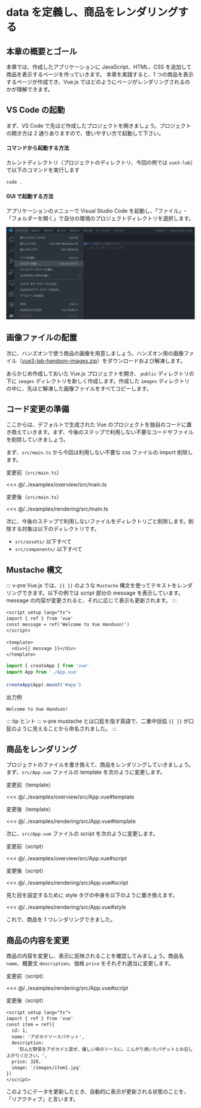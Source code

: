 # data を定義し、商品をレンダリングする

## 本章の概要とゴール

本章では、作成したアプリケーションに JavaScript、HTML、CSS を追加して商品を表示するページを作っていきます。
本章を実践すると、1 つの商品を表示するページが作成でき、Vue.js ではどのようにページがレンダリングされるのかが理解できます。

## VS Code の起動

まず、VS Code で先ほど作成したプロジェクトを開きましょう。プロジェクトの開き方は 2 通りありますので、使いやすい方で起動して下さい。

#### コマンドから起動する方法

カレントディレクトリ（プロジェクトのディレクトリ、今回の例では `vue3-lab`）で以下のコマンドを実行します

```bash
code .
```

#### GUI で起動する方法

アプリケーションのメニューで Visual Studio Code を起動し、「ファイル」-「フォルダーを開く」で自分の環境のプロジェクトディレクトリを選択します。

![vscode](./images/vscode.png)

## 画像ファイルの配置

次に、ハンズオンで使う商品の画像を用意しましょう。ハンズオン用の画像ファイル（[vue3-lab-handson-images.zip](./vue3-lab-handson-images.zip 'vue3-lab-handson.zip')）をダウンロードおよび解凍します。

あらかじめ作成しておいた Vue.js プロジェクトを開き、 `public` ディレクトリの下に `images` ディレクトリを新しく作成します。作成した `images` ディレクトリの中に、先ほど解凍した画像ファイルをすべてコピーします。

## コード変更の準備

ここからは、デフォルトで生成された Vue のプロジェクトを独自のコードに置き換えていきます。まず、今後のステップで利用しない不要なコードやファイルを削除していきましょう。

まず、`src/main.ts` から今回は利用しない不要な css ファイルの import 削除します。

変更前（`src/main.ts`）

<<< @/../examples/overview/src/main.ts

変更後（`src/main.ts`）

<<< @/../examples/rendering/src/main.ts

次に、今後のステップで利用しないファイルをディレクトリごと削除します。削除する対象は以下のディレクトリです。

- `src/assets/` 以下すべて
- `src/components/` 以下すべて

## Mustache 構文

::: v-pre
Vue.js では、`{{ }}` のような `Mustache` 構文を使ってテキストをレンダリングできます。以下の例では script 部分の message を表示しています。message の内容が変更されると、それに応じて表示も更新されます。
:::

```vue
<script setup lang="ts">
import { ref } from 'vue'
const message = ref('Welcome to Vue Handson!')
</script>

<template>
  <div>{{ message }}</div>
</template>
```

```js
import { createApp } from 'vue'
import App from './App.vue'

createApp(App).mount('#app')
```

出力例

```
Welcome to Vue Handson!
```

::: tip ヒント
::: v-pre
mustache とは口髭を指す英語で、二重中括弧 `{{ }}` が口髭のように見えることから命名されました。
:::

## 商品をレンダリング

プロジェクトのファイルを書き換えて、商品をレンダリングしていきましょう。まず、`src/App.vue` ファイルの template を次のように変更します。

変更前（template）

<<< @/../examples/overview/src/App.vue#template

変更後（template）

<<< @/../examples/rendering/src/App.vue#template

次に、`src/App.vue` ファイルの script を次のように変更します。

変更前（script）

<<< @/../examples/overview/src/App.vue#script

変更後（script）

<<< @/../examples/rendering/src/App.vue#script

見た目を設定するために style タグの中身を以下のように置き換えます。

<<< @/../examples/rendering/src/App.vue#style

これで、商品を 1 つレンダリングできました。

<PlusOne />

## 商品の内容を変更

商品の内容を変更し、表示に反映されることを確認してみましょう。商品名 `name`、概要文 `description`、価格 `price` をそれぞれ適当に変更します。

変更前（script）

<<< @/../examples/rendering/src/App.vue#script

変更後（script）

```vue
<script setup lang="ts">
import { ref } from 'vue'
const item = ref({
  id: 1,
  name: 'アボカドソースバケット',
  description:
    '刻んだ野菜をアボカドと混ぜ、優しい味のソースに。こんがり焼いたバゲットとお召し上がりください。',
  price: 320,
  image: '/images/item1.jpg'
})
</script>
```

このようにデータを更新したとき、自動的に表示が更新される状態のことを、「リアクティブ」と言います。
